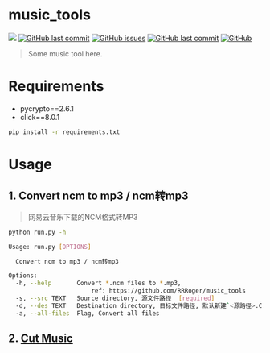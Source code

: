 # music_tools

[![](https://img.shields.io/badge/version-python3.x-green?style=flat-square)](https://www.python.org/downloads/)
[![GitHub last commit](https://img.shields.io/github/stars/RRRoger/music_tools.svg?style=flat-square)](https://github.com/RRRoger/music_tools)
[![GitHub issues](https://img.shields.io/github/issues/RRRoger/music_tools.svg?style=flat-square)](https://github.com/RRRoger/music_tools/issues)
[![GitHub last commit](https://img.shields.io/github/last-commit/RRRoger/music_tools.svg?style=flat-square)](https://github.com/RRRoger/music_tools/commits/master)
[![GitHub](https://img.shields.io/github/license/mashape/apistatus.svg?style=flat-square)](https://github.com/RRRoger/music_tools/blob/master/LICENSE)

> Some music tool here.

# Requirements

- pycrypto==2.6.1
- click==8.0.1

```bash
pip install -r requirements.txt
```

# Usage


## 1. Convert ncm to mp3 / ncm转mp3

> 网易云音乐下载的NCM格式转MP3

```bash
python run.py -h
```


```bash
Usage: run.py [OPTIONS]

  Convert ncm to mp3 / ncm转mp3

Options:
  -h, --help       Convert *.ncm files to *.mp3,
                       ref: https://github.com/RRRoger/music_tools
  -s, --src TEXT   Source directory, 源文件路径  [required]
  -d, --des TEXT   Destination directory, 目标文件路径, 默认新建`<源路径>.Convert`
  -a, --all-files  Flag, Convert all files
```

## 2. [Cut Music](cut_music/readme.md)


